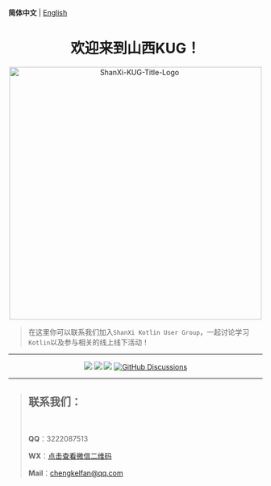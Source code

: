 **简体中文** | [English](./README.en.md)

<h1 stype="font-weight: 700; text-align: center;" align="center">欢迎来到山西KUG！</h1>

<a href="https://shanxi-kug.github.io/" alt="山西KUG" style="display: block">
  <p align="center">
    <img src="https://github.com/user-attachments/assets/d651ddbd-5bd4-49c5-b9dd-3821b46959b4" align="middle" width="500" alt="ShanXi-KUG-Title-Logo">
  <p>
</a>

> 在这里你可以联系我们加入`ShanXi Kotlin User Group`，一起讨论学习`Kotlin`以及参与相关的线上线下活动！

--------

<p align="center">
  <a href="https://github.com/ShanXi-KUG/shanxi-kug.github.io/graphs/contributors"><img src="https://img.shields.io/github/contributors/ShanXi-KUG/shanxi-kug.github.io?color=9ea"></a>
  <a href="https://github.com/ShanXi-KUG/shanxi-kug.github.io/commits"><img src="https://img.shields.io/github/commit-activity/m/ShanXi-KUG/shanxi-kug.github.io?color=3af"></a>
  <a href="https://github.com/ShanXi-KUG/.github/issues"><img src="https://img.shields.io/github/issues/ShanXi-KUG/.github?color=9cc"></a>
  <a title="GitHub Discussions" target="_blank" href="https://github.com/ShanXi-KUG/discussions/discussions">
    <img src="https://img.shields.io/github/discussions/ShanXi-KUG/discussions?color=9cf&logo=github" alt="GitHub Discussions">
  </a>
</p>

--------

> ## 联系我们：
>
> <br/>
> 
> **QQ**：3222087513
>
> **WX**：[点击查看微信二维码](https://github.com/user-attachments/assets/b160b5ac-5c99-42f3-9bfa-491bd00941d1)
>
> **Mail**：[chengkelfan@qq.com](mailto:chengkelfan@qq.com)
